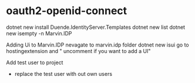 # oauth2-openid-connect

dotnet new install Duende.IdentityServer.Templates
dotnet new list
dotnet new isempty -n Marvin.IDP

Adding Ui to Marvin.IDP
nevagate to marvin.idp folder
dotnet new isui
go to hostingextension and " uncomment if you want to add a UI"


Add test user to project
- replace the test user with out own users
